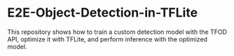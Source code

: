 # E2E-Object-Detection-in-TFLite
This repository shows how to train a custom detection model with the TFOD API, optimize it with TFLite, and perform inference with the optimized model.

